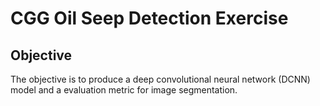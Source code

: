 # CGG Oil Seep Detection Exercise

## Objective
The objective is to produce a deep convolutional neural network (DCNN) model and a evaluation metric for image segmentation. 